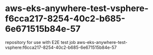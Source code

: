 # aws-eks-anywhere-test-vsphere-f6cca217-8254-40c2-b685-6e671515b84e-57
repository for use with E2E test job aws-eks-anywhere-test-vsphere:f6cca217-8254-40c2-b685-6e671515b84e-57
